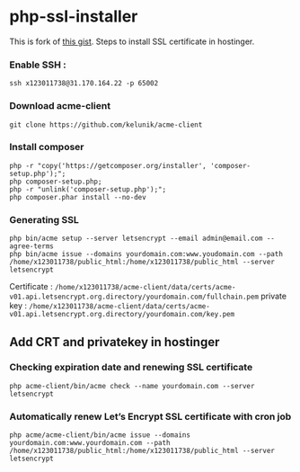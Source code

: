 # php-ssl-installer
This is fork of [this gist](https://gist.github.com/iamshreeram/a67abbbd23d56d058786c5530834086b/forks). Steps to install SSL certificate in hostinger.  

### Enable SSH :
```
ssh x123011738@31.170.164.22 -p 65002
```

### Download acme-client
```
git clone https://github.com/kelunik/acme-client
```

### Install composer
```
php -r "copy('https://getcomposer.org/installer', 'composer-setup.php');"; 
php composer-setup.php;
php -r "unlink('composer-setup.php');";
php composer.phar install --no-dev
```

### Generating SSL
```
php bin/acme setup --server letsencrypt --email admin@email.com --agree-terms
php bin/acme issue --domains yourdomain.com:www.youdomain.com --path /home/x123011738/public_html:/home/x123011738/public_html --server letsencrypt
```

Certificate : `/home/x123011738/acme-client/data/certs/acme-v01.api.letsencrypt.org.directory/yourdomain.com/fullchain.pem`
private key : `/home/x123011738/acme-client/data/certs/acme-v01.api.letsencrypt.org.directory/yourdomain.com/key.pem`

## Add CRT and privatekey in hostinger

### Checking expiration date and renewing SSL certificate
```
php acme-client/bin/acme check --name yourdomain.com --server letsencrypt
```
### Automatically renew Let’s Encrypt SSL certificate with cron job
```
php acme/acme-client/bin/acme issue --domains yourdomain.com:www.yourdomain.com --path /home/x123011738/public_html:/home/x123011738/public_html --server letsencrypt
```
